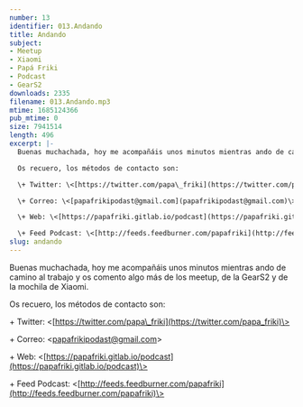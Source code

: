 ```yaml
---
number: 13
identifier: 013.Andando
title: Andando
subject:
- Meetup
- Xiaomi
- Papá Friki
- Podcast
- GearS2
downloads: 2335
filename: 013.Andando.mp3
mtime: 1685124366
pub_mtime: 0
size: 7941514
length: 496
excerpt: |-
  Buenas muchachada, hoy me acompañáis unos minutos mientras ando de camino al trabajo y os comento algo más de los meetup, de la GearS2 y de la mochila de Xiaomi.

  Os recuero, los métodos de contacto son:

  \+ Twitter: \<[https://twitter.com/papa\_friki](https://twitter.com/papa_friki)\>

  \+ Correo: \<[papafrikipodast@gmail.com](papafrikipodast@gmail.com)\>

  \+ Web: \<[https://papafriki.gitlab.io/podcast](https://papafriki.gitlab.io/podcast)\>

  \+ Feed Podcast: \<[http://feeds.feedburner.com/papafriki](http://feeds.feedburner.com/papafriki)\>
slug: andando
---
```

Buenas muchachada, hoy me acompañáis unos minutos mientras ando de camino al trabajo y os comento algo más de los meetup, de la GearS2 y de la mochila de Xiaomi.

Os recuero, los métodos de contacto son:

\+ Twitter: \<[https://twitter.com/papa\_friki](https://twitter.com/papa_friki)\>

\+ Correo: \<[papafrikipodast@gmail.com](papafrikipodast@gmail.com)\>

\+ Web: \<[https://papafriki.gitlab.io/podcast](https://papafriki.gitlab.io/podcast)\>

\+ Feed Podcast: \<[http://feeds.feedburner.com/papafriki](http://feeds.feedburner.com/papafriki)\>